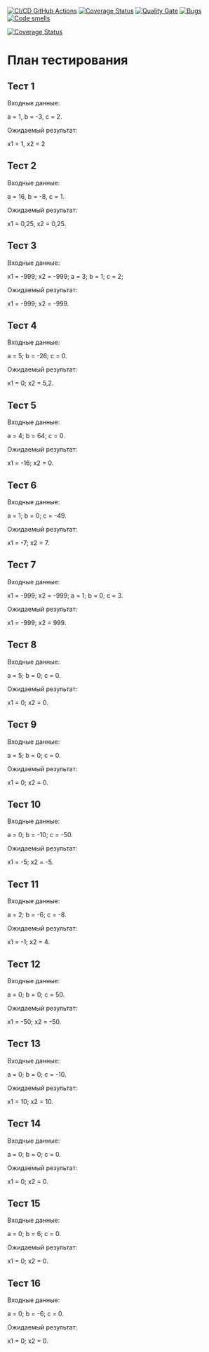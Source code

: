 [![CI/CD GitHub Actions](https://github.com/seekerk/gtest/actions/workflows/test-action.yml/badge.svg)](https://github.com/seekerk/gtest/actions/workflows/test-action.yml)
[![Coverage Status](https://coveralls.io/repos/seekerk/gtest/badge.svg?branch=master)](https://coveralls.io/github/seekerk/gtest?branch=master)
[![Quality Gate](https://sonarcloud.io/api/project_badges/measure?project=seekerk_gtest&metric=alert_status)](https://sonarcloud.io/dashboard?id=seekerk_gtest)
[![Bugs](https://sonarcloud.io/api/project_badges/measure?project=seekerk_ctest&metric=bugs)](https://sonarcloud.io/summary/new_code?id=seekerk_ctest)
[![Code smells](https://sonarcloud.io/api/project_badges/measure?project=seekerk_gtest&metric=code_smells)](https://sonarcloud.io/dashboard?id=seekerk_gtest)

[![Coverage Status](https://coveralls.io/repos/github/dioica/Qt_gtest/badge.svg?branch=main)](https://coveralls.io/github/dioica/Qt_gtest?branch=main)

# План тестирования
## Тест 1
Входные данные: 

a = 1,
b = -3,
c = 2.

Ожидаемый результат:

x1 = 1,
x2 = 2

## Тест 2
Входные данные: 

a = 16,
b = -8,
c = 1.

Ожидаемый результат:

x1 = 0,25,
x2 = 0,25.

## Тест 3
Входные данные: 

x1 = -999;
x2 = -999;
a = 3;
b = 1;
c = 2;

Ожидаемый результат:

x1 = -999;
x2 = -999.

## Тест 4
Входные данные: 

a = 5;
b = -26;
c = 0.

Ожидаемый результат:

x1 = 0;
x2 = 5,2.

## Тест 5
Входные данные: 

a = 4;
    b = 64;
    c = 0.

Ожидаемый результат:

x1 = -16;
x2 = 0.

## Тест 6
Входные данные: 

 a = 1;
    b = 0;
    c = -49.

Ожидаемый результат:

x1 = -7;
x2 = 7.

## Тест 7
Входные данные: 

  x1 = -999;
    x2 = -999;
 a = 1;
    b = 0;
    c = 3.

Ожидаемый результат:

x1 = -999;
x2 = 999.

## Тест 8
Входные данные: 

a = 5;
    b = 0;
    c = 0.

Ожидаемый результат:

x1 = 0;
x2 = 0.

## Тест 9
Входные данные: 

a = 5;
    b = 0;
    c = 0.

Ожидаемый результат:

x1 = 0;
x2 = 0.

## Тест 10
Входные данные: 

 a = 0;
    b = -10;
    c = -50.

Ожидаемый результат:

x1 = -5;
x2 = -5.

## Тест 11
Входные данные: 

a = 2;
    b = -6;
    c = -8.

Ожидаемый результат:

x1 = -1;
x2 = 4.

## Тест 12
Входные данные: 

 a = 0;
    b = 0;
    c = 50.

Ожидаемый результат:

x1 = -50;
x2 = -50.

## Тест 13
Входные данные: 

a = 0;
    b = 0;
    c = -10.

Ожидаемый результат:

x1 = 10;
x2 = 10.

## Тест 14
Входные данные: 

a = 0;
    b = 0;
    c = 0.

Ожидаемый результат:

x1 = 0;
x2 = 0.

## Тест 15
Входные данные: 

a = 0;
    b = 6;
    c = 0.

Ожидаемый результат:

x1 = 0;
x2 = 0.

## Тест 16
Входные данные: 

a = 0;
    b = -6;
    c = 0.

Ожидаемый результат:

x1 = 0;
x2 = 0.
